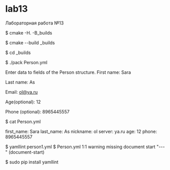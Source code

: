 # lab13
Лабораторная работа №13


$ cmake -H. -B_builds

$ cmake --build _builds

$ cd _builds

$ ./pack Person.yml

Enter data to fields of the Person structure.
First name:
Sara

Last name:
As

Email:
ol@ya.ru

Age(optional):
12

Phone (optional):
8965445557


$ cat Person.yml

first_name: Sara
last_name: As
nickname: ol
server: ya.ru
age: 12
phone: 8965445557

$ yamllint person1.yml
$
Person.yml
  1:1       warning  missing document start "---"  (document-start)


$ sudo pip install yamllint

